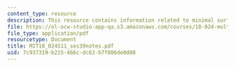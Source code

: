 ```yaml
---
content_type: resource
description: This resource contains information related to minimal surfaces.
file: https://ol-ocw-studio-app-qa.s3.amazonaws.com/courses/18-024-multivariable-calculus-with-theory-spring-2011/7c937319b215466cdc63b7f806de0d08_MIT18_024S11_ses39notes.pdf
file_type: application/pdf
resourcetype: Document
title: MIT18_024S11_ses39notes.pdf
uid: 7c937319-b215-466c-dc63-b7f806de0d08
---
```

